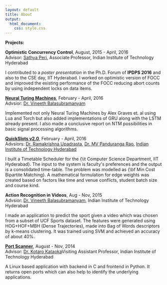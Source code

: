 ```yaml
---
layout: default
title: About
output:
  html_document:
    css: style.css
---
```


**Projects:**

**Optimistic Concurrency Control**, August, 2015 - April, 2016 <br/>
Advisor: [Sathya Peri](http://www.iith.ac.in/~sathya_p/), Associate Professor, Indian Institute of Technology Hyderabad 

I contributed to a *poster presentation* in the Ph.D. Forum of **IPDPS 2016** and also to the CSE day, IIT Hyderabad. I worked on optimistic version of FOCC and improved the existing performance of the FOCC reducing abort counts by using independent locks on data items.

[**Neural Turing Machines**](github.com/HimaVarsha94/NTM), February - April, 2016 <br/>
Advsior: [Dr. Vineeth Balasubramanyam](http://iith.ac.in/~vineethnb/)

Implemented not only Neural Turing Machines by Alex Graves et. al using Lua and Torch but also added implementations of GRU along with the LSTM already present. I also made a conclusive report on NTM possibilities in basic signal processing algorithms.

[**QuickSlots v2.0**](https://github.com/HimaVarsha94/QuickSlots), February - April, 2016 <br/>
Advsiors: [Dr. Ramakrishna Upadrasta](http://www.iith.ac.in/~ramakrishna/), [Dr. MV Panduranga Rao](http://www.iith.ac.in/~mvp/), [Indian Institute of Technology Hyderabad](http://iith.ac.in/) 

I built a Timetable Scheduler for the {\it Computer Science Department, IIT Hyderabad}. The input to the system is faculty's preferences and the output is a consolidated time-table. The problem was modelled as {\bf Min Cost Bipartite Matching}. A mathematical formulation for edge weights was created based on factors like time and venue conflicts, student batch size and course kind.

**Action Recognition in Videos**, Aug - Nov, 2015 <br/>
Advsior: [Dr. Vineeth Balasubramanyam](http://iith.ac.in/~vineethnb/), Indian Institute of Technology Hyderabad

I made an application to predict the sport given a video which was chosen from a subset of UCF Sports dataset. The features were generated using HOG+HOF+MBH (Dense Trajectories), made into Bag of Words descriptors by k-means clustering. It was trained using SVM and achieved an accuracy of about 40\%. 

[**Port Scanner**](github.com/HimaVarsha94/Port-Scanner), August - Nov, 2014 <br/>
Advisor: [Dr. Kotaro Kataoka](http://cse.iith.ac.in/profile/faculty/kotaro/)Visiting Assistant Professor, Indian Institute of Technology Hyderabad

A Linux based application with backend in C and frontend in Python. It returns open ports which can also help to identify the underlying applications. 
